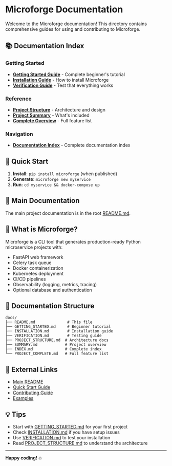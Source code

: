 # Microforge Documentation

Welcome to the Microforge documentation! This directory contains comprehensive guides for using and contributing to Microforge.

## 📚 Documentation Index

### Getting Started
- **[Getting Started Guide](GETTING_STARTED.md)** - Complete beginner's tutorial
- **[Installation Guide](INSTALLATION.md)** - How to install Microforge
- **[Verification Guide](VERIFICATION.md)** - Test that everything works

### Reference
- **[Project Structure](PROJECT_STRUCTURE.md)** - Architecture and design
- **[Project Summary](SUMMARY.md)** - What's included
- **[Complete Overview](PROJECT_COMPLETE.md)** - Full feature list

### Navigation
- **[Documentation Index](INDEX.md)** - Complete documentation index

## 🚀 Quick Start

1. **Install**: `pip install microforge` (when published)
2. **Generate**: `microforge new myservice`
3. **Run**: `cd myservice && docker-compose up`

## 📖 Main Documentation

The main project documentation is in the root [README.md](../README.md).

## 🎯 What is Microforge?

Microforge is a CLI tool that generates production-ready Python microservice projects with:

- FastAPI web framework
- Celery task queue
- Docker containerization
- Kubernetes deployment
- CI/CD pipelines
- Observability (logging, metrics, tracing)
- Optional database and authentication

## 📁 Documentation Structure

```
docs/
├── README.md              # This file
├── GETTING_STARTED.md     # Beginner tutorial
├── INSTALLATION.md        # Installation guide
├── VERIFICATION.md        # Testing guide
├── PROJECT_STRUCTURE.md  # Architecture docs
├── SUMMARY.md            # Project overview
├── INDEX.md              # Complete index
└── PROJECT_COMPLETE.md   # Full feature list
```

## 🔗 External Links

- [Main README](../README.md)
- [Quick Start Guide](../QUICKSTART.md)
- [Contributing Guide](../CONTRIBUTING.md)
- [Examples](../examples/README.md)

## 💡 Tips

- Start with [GETTING_STARTED.md](GETTING_STARTED.md) for your first project
- Check [INSTALLATION.md](INSTALLATION.md) if you have setup issues
- Use [VERIFICATION.md](VERIFICATION.md) to test your installation
- Read [PROJECT_STRUCTURE.md](PROJECT_STRUCTURE.md) to understand the architecture

---

**Happy coding!** 🔥
